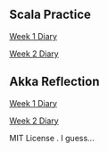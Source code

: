 Scala Practice
--

[Week 1 Diary](https://github.com/nmt1994/Scala-Practica/tree/master/src/week1)

[Week 2 Diary](https://github.com/nmt1994/Scala-Practica/tree/master/src/week2)




Akka Reflection
--
[Week 1 Diary](https://github.com/nmt1994/Scala-Practica/tree/master/src/akka_week1)

[Week 2 Diary](https://github.com/nmt1994/Scala-Practica/tree/master/src/akka_week2)










MIT License . I guess...